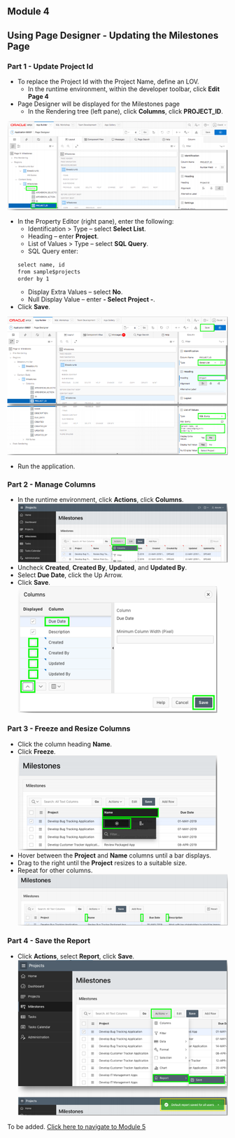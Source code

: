 ## Module 4

## Using Page Designer - Updating the Milestones Page

### **Part 1** - Update Project Id
- To replace the Project Id with the Project Name, define an LOV.
  - In the runtime environment, within the developer toolbar, click **Edit Page 4**
- Page Designer will be displayed for the Milestones page
   - In the Rendering tree (left pane), click **Columns**, click **PROJECT_ID**. 

![](images/section5/5.1.PNG)   

- In the Property Editor (right pane), enter the following:
   - Identification > Type – select **Select List**.
   - Heading – enter **Project**.
   - List of Values > Type – select **SQL Query**.
   - SQL Query enter:
   ```   
   select name, id
   from sample$projects
   order by 1
   ```
  - Display Extra Values – select **No**.
  - Null Display Value – enter **- Select Project -**.
- Click **Save**.

![](images/section5/5.1(1).PNG) 
- Run the application.

### **Part 2** - Manage Columns

- In the runtime environment, click **Actions**, click **Columns**.  
![](images/section5/5.2.png) 
- Uncheck **Created**, **Created By**, **Updated**, and **Updated By**.
- Select **Due Date**, click the Up Arrow.
- Click **Save**.  
![](images/section5/5.2(2).PNG) 

### **Part 3** - Freeze and Resize Columns

- Click the column heading **Name**.
- Click **Freeze**.  
![](images/section5/5.3.png)
- Hover between the **Project** and **Name** columns until a bar displays.
- Drag to the right until the **Project** resizes to a suitable size.
- Repeat for other columns.  
![](images/section5/5.3(1).PNG)

### **Part 4** - Save the Report

- Click **Actions**, select **Report**, click **Save**.
![](images/section5/5.4.PNG)

To be added. [Click here to navigate to Module 5](5-creating-a-page-to-update-project-records-add-the-project-form-page.md)
